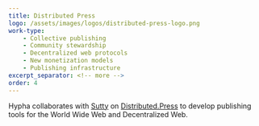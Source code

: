 ```yaml
---
title: Distributed Press
logo: /assets/images/logos/distributed-press-logo.png
work-type: 
    - Collective publishing 
    - Community stewardship 
    - Decentralized web protocols  
    - New monetization models 
    - Publishing infrastructure
excerpt_separator: <!-- more -->
order: 4
---
```

Hypha collaborates with <a class="link accent" href="https://sutty.nl/en/">Sutty</a> on <a class="link accent" href="https://distributed.press/">Distributed.Press</a> to develop publishing tools for the World Wide Web and Decentralized Web. 
